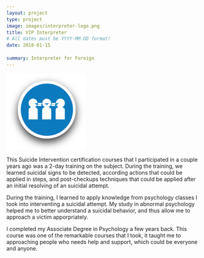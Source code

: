 ```yaml
---
layout: project
type: project
image: images/interpreter-logo.png
title: VIP Interpreter
# All dates must be YYYY-MM-DD format!
date: 2018-01-15

summary: Interpreter for Foreign
---
```


<img class="ui medium right floated rounded image" src="../images/interpreter-logo.png">

This Suicide Intervention certification courses that I participated in a couple years ago was a 2-day training 
on the subject. During the training, we learned suicidal signs to be detected, according actions that could be 
applied in steps, and post-checkups techniques that could be applied after an initial resolving of an suicidal 
attempt.

During the training, I learned to apply knowledge from psychology classes I took into interventing a suicidal 
attempt. My study in abnormal psychology helped me to better understand a suicidal behavior, and thus allow me
to approach a victim apporpriately.

I completed my Associate Degree in Psychology a few years back. This course was one of the remarkable courses 
that I took, it taught me to approaching people who needs help and support, which could be everyone and anyone.
